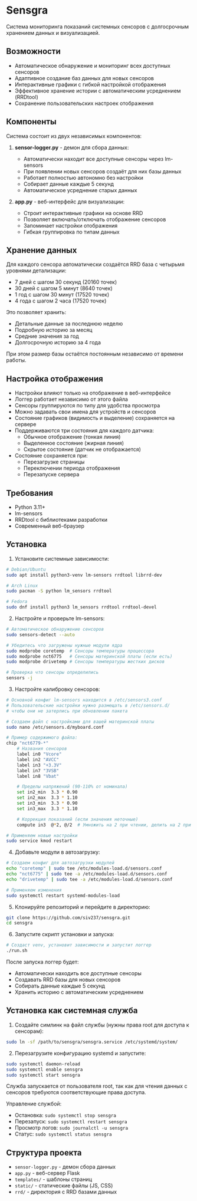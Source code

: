 # Sensgra

Система мониторинга показаний системных сенсоров с долгосрочным хранением данных и визуализацией.

## Возможности

- Автоматическое обнаружение и мониторинг всех доступных сенсоров
- Адаптивное создание баз данных для новых сенсоров
- Интерактивные графики с гибкой настройкой отображения
- Эффективное хранение истории с автоматическим усреднением (RRDtool)
- Сохранение пользовательских настроек отображения

## Компоненты

Система состоит из двух независимых компонентов:

1. **sensor-logger.py** - демон для сбора данных:
   - Автоматически находит все доступные сенсоры через lm-sensors
   - При появлении новых сенсоров создаёт для них базы данных
   - Работает полностью автономно без настройки
   - Собирает данные каждые 5 секунд
   - Автоматическое усреднение старых данных

2. **app.py** - веб-интерфейс для визуализации:
   - Строит интерактивные графики на основе RRD
   - Позволяет включать/отключать отображение сенсоров
   - Запоминает настройки отображения
   - Гибкая группировка по типам данных

## Хранение данных

Для каждого сенсора автоматически создаётся RRD база с четырьмя уровнями детализации:

- 7 дней с шагом 30 секунд (20160 точек)
- 30 дней с шагом 5 минут (8640 точек)
- 1 год с шагом 30 минут (17520 точек)
- 4 года с шагом 2 часа (17520 точек)

Это позволяет хранить:
- Детальные данные за последнюю неделю
- Подробную историю за месяц
- Средние значения за год
- Долгосрочную историю за 4 года

При этом размер базы остаётся постоянным независимо от времени работы.

## Настройка отображения

- Настройки влияют только на отображение в веб-интерфейсе
- Логгер работает независимо от этого файла
- Сенсоры группируются по типу для удобства просмотра
- Можно задавать свои имена для устройств и сенсоров
- Состояние графиков (видимость и выделение) сохраняется на сервере
- Поддерживаются три состояния для каждого датчика:
  - Обычное отображение (тонкая линия)
  - Выделенное состояние (жирная линия)
  - Скрытое состояние (датчик не отображается)
- Состояние сохраняется при:
  - Перезагрузке страницы
  - Переключении периода отображения
  - Перезапуске сервера

## Требования

- Python 3.11+
- lm-sensors
- RRDtool с библиотеками разработки
- Современный веб-браузер

## Установка

1. Установите системные зависимости:
```bash
# Debian/Ubuntu
sudo apt install python3-venv lm-sensors rrdtool librrd-dev

# Arch Linux
sudo pacman -S python lm_sensors rrdtool

# Fedora
sudo dnf install python3 lm_sensors rrdtool rrdtool-devel
```

2. Настройте и проверьте lm-sensors:
```bash
# Автоматическое обнаружение сенсоров
sudo sensors-detect --auto

# Убедитесь что загружены нужные модули ядра
sudo modprobe coretemp  # Сенсоры температуры процессора
sudo modprobe nct6775   # Сенсоры материнской платы (если есть)
sudo modprobe drivetemp # Сенсоры температуры жестких дисков

# Проверка что сенсоры определились
sensors -j
```

3. Настройте калибровку сенсоров:
```bash
# Основной конфиг lm-sensors находится в /etc/sensors3.conf
# Пользовательские настройки нужно размещать в /etc/sensors.d/
# чтобы они не затерлись при обновлении пакета

# Создаем файл с настройками для вашей материнской платы
sudo nano /etc/sensors.d/myboard.conf

# Пример содержимого файла:
chip "nct6779-*"
    # Названия сенсоров
    label in0 "Vcore"
    label in2 "AVCC"
    label in3 "+3.3V"
    label in7 "3VSB"
    label in8 "Vbat"

    # Пределы напряжений (90-110% от номинала)
    set in2_min  3.3 * 0.90
    set in2_max  3.3 * 1.10
    set in3_min  3.3 * 0.90
    set in3_max  3.3 * 1.10

    # Коррекция показаний (если значения неточные)
    compute in3  @*2, @/2  # Умножить на 2 при чтении, делить на 2 при записи

# Применяем новые настройки
sudo service kmod restart
```

4. Добавьте модули в автозагрузку:
```bash
# Создаем конфиг для автозагрузки модулей
echo "coretemp" | sudo tee /etc/modules-load.d/sensors.conf
echo "nct6775" | sudo tee -a /etc/modules-load.d/sensors.conf
echo "drivetemp" | sudo tee -a /etc/modules-load.d/sensors.conf

# Применяем изменения
sudo systemctl restart systemd-modules-load
```

5. Клонируйте репозиторий и перейдите в директорию:
```bash
git clone https://github.com/siv237/sensgra.git
cd sensgra
```

6. Запустите скрипт установки и запуска:
```bash
# Создаст venv, установит зависимости и запустит логгер
./run.sh
```

После запуска логгер будет:
- Автоматически находить все доступные сенсоры
- Создавать RRD базы для новых сенсоров
- Собирать данные каждые 5 секунд
- Хранить историю с автоматическим усреднением

## Установка как системная служба

1. Создайте симлинк на файл службы (нужны права root для доступа к сенсорам):
```bash
sudo ln -sf /path/to/sensgra/sensgra.service /etc/systemd/system/
```

2. Перезагрузите конфигурацию systemd и запустите:
```bash
sudo systemctl daemon-reload
sudo systemctl enable sensgra
sudo systemctl start sensgra
```

Служба запускается от пользователя root, так как для чтения данных с сенсоров требуются соответствующие права доступа.

Управление службой:
- Остановка: `sudo systemctl stop sensgra`
- Перезапуск: `sudo systemctl restart sensgra`
- Просмотр логов: `sudo journalctl -u sensgra`
- Статус: `sudo systemctl status sensgra`



## Структура проекта

- `sensor-logger.py` - демон сбора данных
- `app.py` - веб-сервер Flask
- `templates/` - шаблоны страниц
- `static/` - статические файлы (JS, CSS)
- `rrd/` - директория с RRD базами данных
